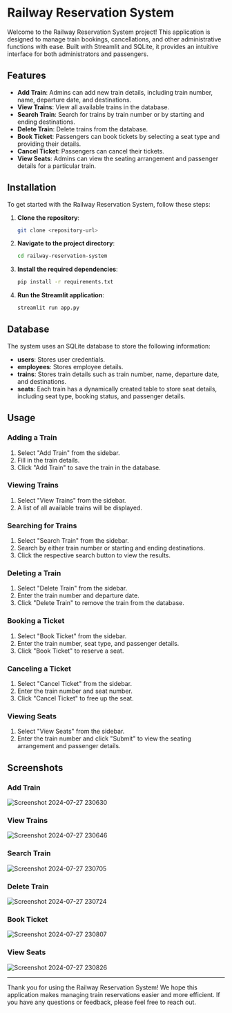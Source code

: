 # Railway Reservation System

Welcome to the Railway Reservation System project! This application is designed to manage train bookings, cancellations, and other administrative functions with ease. Built with Streamlit and SQLite, it provides an intuitive interface for both administrators and passengers.

## Features

- **Add Train**: Admins can add new train details, including train number, name, departure date, and destinations.
- **View Trains**: View all available trains in the database.
- **Search Train**: Search for trains by train number or by starting and ending destinations.
- **Delete Train**: Delete trains from the database.
- **Book Ticket**: Passengers can book tickets by selecting a seat type and providing their details.
- **Cancel Ticket**: Passengers can cancel their tickets.
- **View Seats**: Admins can view the seating arrangement and passenger details for a particular train.

## Installation

To get started with the Railway Reservation System, follow these steps:

1. **Clone the repository**:
    ```bash
    git clone <repository-url>
    ```

2. **Navigate to the project directory**:
    ```bash
    cd railway-reservation-system
    ```

3. **Install the required dependencies**:
    ```bash
    pip install -r requirements.txt
    ```

4. **Run the Streamlit application**:
    ```bash
    streamlit run app.py
    ```

## Database

The system uses an SQLite database to store the following information:

- **users**: Stores user credentials.
- **employees**: Stores employee details.
- **trains**: Stores train details such as train number, name, departure date, and destinations.
- **seats**: Each train has a dynamically created table to store seat details, including seat type, booking status, and passenger details.

## Usage

### Adding a Train

1. Select "Add Train" from the sidebar.
2. Fill in the train details.
3. Click "Add Train" to save the train in the database.

### Viewing Trains

1. Select "View Trains" from the sidebar.
2. A list of all available trains will be displayed.

### Searching for Trains

1. Select "Search Train" from the sidebar.
2. Search by either train number or starting and ending destinations.
3. Click the respective search button to view the results.

### Deleting a Train

1. Select "Delete Train" from the sidebar.
2. Enter the train number and departure date.
3. Click "Delete Train" to remove the train from the database.

### Booking a Ticket

1. Select "Book Ticket" from the sidebar.
2. Enter the train number, seat type, and passenger details.
3. Click "Book Ticket" to reserve a seat.

### Canceling a Ticket

1. Select "Cancel Ticket" from the sidebar.
2. Enter the train number and seat number.
3. Click "Cancel Ticket" to free up the seat.

### Viewing Seats

1. Select "View Seats" from the sidebar.
2. Enter the train number and click "Submit" to view the seating arrangement and passenger details.

## Screenshots

### Add Train

![Screenshot 2024-07-27 230630](https://github.com/user-attachments/assets/5561e4c4-bff7-40ca-8db1-705f0f086deb)

### View Trains
![Screenshot 2024-07-27 230646](https://github.com/user-attachments/assets/1c962b72-efa2-4f7e-bcdf-ad42c093ff99)

### Search Train
![Screenshot 2024-07-27 230705](https://github.com/user-attachments/assets/194a75f3-f0bc-40b7-b962-050ab0b569b5)

### Delete Train

![Screenshot 2024-07-27 230724](https://github.com/user-attachments/assets/878440e5-a17e-4502-863c-2835478593e0)

### Book Ticket

![Screenshot 2024-07-27 230807](https://github.com/user-attachments/assets/e0e1e75f-ce4e-4bef-939d-5deda5f3bc1c)

### View Seats

![Screenshot 2024-07-27 230826](https://github.com/user-attachments/assets/dac2dd8f-5f6a-4078-a1f2-0676350d334e)

---

Thank you for using the Railway Reservation System! We hope this application makes managing train reservations easier and more efficient. If you have any questions or feedback, please feel free to reach out.
